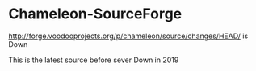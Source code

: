 # Chameleon-SourceForge

http://forge.voodooprojects.org/p/chameleon/source/changes/HEAD/ is Down

This is the latest source before sever Down in 2019
 
